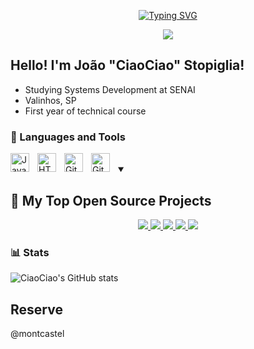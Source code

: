 
<p align="center">
<a href="https://git.io/typing-svg"><img src="https://readme-typing-svg.demolab.com?font=Fira+Code&pause=1000&color=F7AA00&center=true&width=435&lines=Welcome+to+my+profile!;Bem-vindo+ao+meu+perfil!" alt="Typing SVG" /></a>

<p align="center">
  <a href="https://discord.gg/ypCezPTATq" title="Join my Discord server">
    <img src="https://img.shields.io/badge/Discord-DEV LAB SERVER-F7AA00?logo=discord&logoColor=white&style=for-the-badge" />
  </a>
</p>



  ## Hello! I'm João "CiaoCiao" Stopiglia!

- Studying Systems Development at SENAI
- Valinhos, SP
- First year of technical course
</p>

### 📒 Languages and Tools

<img align="left" alt="JavaScript" width="30px" style="padding-right:10px;" src="https://cdn.jsdelivr.net/gh/devicons/devicon/icons/javascript/javascript-plain.svg" />
<img align="left" alt="HTML" width="30px" style="padding-right:10px;" src="https://cdn.jsdelivr.net/gh/devicons/devicon/icons/html5/html5-plain.svg" />
<img align="left" alt="Git" width="30px" style="padding-right:10px;" src="https://cdn.jsdelivr.net/gh/devicons/devicon/icons/git/git-original.svg" />
<img align="left" alt="GitHub" width="30px" style="padding-right:10px;" src="https://cdn.jsdelivr.net/gh/devicons/devicon/icons/github/github-original.svg" />
<br />


<details open> 
<summary><h2>📒 My Top Open Source Projects</h2></summary>

<p align="center">
  <a href="https://github.com/CiaociaoStopiglia/While_list.git">
    <img src="https://github-readme-stats.vercel.app/api/pin/?username=CiaociaoStopiglia&repo=While_list&theme=great-gatsby" />
  </a>
  <a href="https://github.com/CiaociaoStopiglia/lista_for.git">
    <img src="https://github-readme-stats.vercel.app/api/pin/?username=CiaociaoStopiglia&repo=lista_for&theme=great-gatsby" />
  </a>
  <a href="https://github.com/CiaociaoStopiglia/Array.git">
    <img src="https://github-readme-stats.vercel.app/api/pin/?username=CiaociaoStopiglia&repo=Array&theme=great-gatsby" />
  </a>
  <a href="https://github.com/CiaociaoStopiglia/Revisao_javascript.git">
    <img src="https://github-readme-stats.vercel.app/api/pin/?username=CiaociaoStopiglia&repo=Revisao_javascript&theme=great-gatsby" />
  </a>
  <a href="https://github.com/CiaociaoStopiglia/listajs.git">
    <img src="https://github-readme-stats.vercel.app/api/pin/?username=CiaociaoStopiglia&repo=listajs&theme=great-gatsby" />
  </a>
</p>

</details>

</details>

### 📊 Stats

![CiaoCiao's GitHub stats](https://github-readme-stats.vercel.app/api?username=CiaociaoStopiglia&show_icons=true&theme=great-gatsby)

## Reserve
@montcastel


